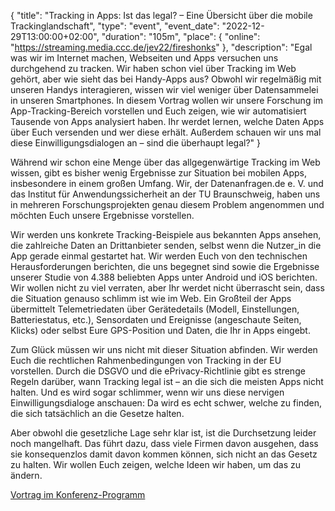 {
    "title": "Tracking in Apps: Ist das legal? – Eine Übersicht über die mobile Trackinglandschaft",
    "type": "event",
    "event_date": "2022-12-29T13:00:00+02:00",
    "duration": "105m",
    "place": {
        "online": "https://streaming.media.ccc.de/jev22/fireshonks"
    },
    "description": "Egal was wir im Internet machen, Webseiten und Apps versuchen uns durchgehend zu tracken. Wir haben schon viel über Tracking im Web gehört, aber wie sieht das bei Handy-Apps aus? Obwohl wir regelmäßig mit unseren Handys interagieren, wissen wir viel weniger über Datensammelei in unseren Smartphones. In diesem Vortrag wollen wir unsere Forschung im App-Tracking-Bereich vorstellen und Euch zeigen, wie wir automatisiert Tausende von Apps analysiert haben. Ihr werdet lernen, welche Daten Apps über Euch versenden und wer diese erhält. Außerdem schauen wir uns mal diese Einwilligungsdialogen an – sind die überhaupt legal?"
}

Während wir schon eine Menge über das allgegenwärtige Tracking im Web wissen, gibt es bisher wenig Ergebnisse zur Situation bei mobilen Apps, insbesondere in einem großen Umfang. Wir, der Datenanfragen.de e. V. und das Institut für Anwendungssicherheit an der TU Braunschweig, haben uns in mehreren Forschungsprojekten genau diesem Problem angenommen und möchten Euch unsere Ergebnisse vorstellen.

Wir werden uns konkrete Tracking-Beispiele aus bekannten Apps ansehen, die zahlreiche Daten an Drittanbieter senden, selbst wenn die Nutzer_in die App gerade einmal gestartet hat. Wir werden Euch von den technischen Herausforderungen berichten, die uns begegnet sind sowie die Ergebnisse unserer Studie von 4.388 beliebten Apps unter Android und iOS berichten. Wir wollen nicht zu viel verraten, aber Ihr werdet nicht überrascht sein, dass die Situation genauso schlimm ist wie im Web. Ein Großteil der Apps übermittelt Telemetriedaten über Gerätedetails (Modell, Einstellungen, Batteriestatus, etc.), Sensordaten und Ereignisse (angeschaute Seiten, Klicks) oder selbst Eure GPS-Position und Daten, die Ihr in Apps eingebt.

Zum Glück müssen wir uns nicht mit dieser Situation abfinden. Wir werden Euch die rechtlichen Rahmenbedingungen von Tracking in der EU vorstellen. Durch die DSGVO und die ePrivacy-Richtlinie gibt es strenge Regeln darüber, wann Tracking legal ist – an die sich die meisten Apps nicht halten. Und es wird sogar schlimmer, wenn wir uns diese nervigen Einwilligungsdialoge anschauen: Da wird es echt schwer, welche zu finden, die sich tatsächlich an die Gesetze halten.

Aber obwohl die gesetzliche Lage sehr klar ist, ist die Durchsetzung leider noch mangelhaft. Das führt dazu, dass viele Firmen davon ausgehen, dass sie konsequenzlos damit davon kommen können, sich nicht an das Gesetz zu halten. Wir wollen Euch zeigen, welche Ideen wir haben, um das zu ändern.

[Vortrag im Konferenz-Programm](https://pretalx.c3voc.de/fire-shonks-2022/talk/FRQGY9/)
